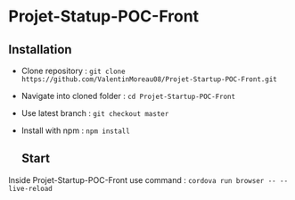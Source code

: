 # Projet-Statup-POC-Front

## Installation
- Clone repository : `git clone https://github.com/ValentinMoreau08/Projet-Startup-POC-Front.git`
- Navigate into cloned folder : `cd Projet-Startup-POC-Front`
- Use latest branch : `git checkout master`
- Install with npm : `npm install`
  
  ## Start
Inside Projet-Startup-POC-Front use command : `cordova run browser -- --live-reload`
